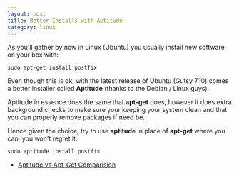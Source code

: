 ```yaml
---
layout: post
title: Better Installs with Aptitude
category: linux
---
```


As you'll gather by now in Linux (Ubuntu) you usually install new software on your box with:

    sudo apt-get install postfix

Even though this is ok, with the latest release of Ubuntu (Gutsy 7.10) comes a better installer called **Aptitude** (thanks to the Debian / Linux guys).

Aptitude in essence does the same that **apt-get** does, however it does extra background checks to make sure your keeping your system clean and that you can properly remove packages if need be.

Hence given the choice, try to use **aptitude** in place of **apt-get** where you can; you won't regret it.

    sudo aptitude install postfix

* [Aptitude vs Apt-Get  Comparision](http://www.psychocats.net/ubuntu/aptitude)
 
